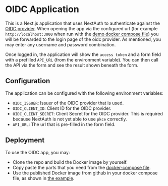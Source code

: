 # OIDC Application

This is a Next.js application that uses NextAuth to
authenticate against the [OIDC provider](../oidc_provider/).
When opening the app via the configured url (for example
`http://localhost:3000` when run with the
[demo docker compose file](../docker-compose.yml))
you will be forwarded to the login page of the oidc
provider. As mentioned, you may enter any username
and password combination.

Once logged in, the application will show the `access token`
and a form field with a prefilled `API_URL` (from the
environment variable). You can then call the API
via the form and see the result shown beneath the form.

## Configuration

The application can be configured with the following environment variables:

- `OIDC_ISSUER`: Issuer of the OIDC provider that is used.
- `OIDC_CLIENT_ID`: Client ID for the OIDC provider.
- `OIDC_CLIENT_SECRET`: Client Secret for the OIDC provider.
  This is required because NextAuth is not yet able to use
  `pkce` correctly.
- `API_URL`: The url that is pre-filled in the form field.

## Deployment

To use the OIDC app, you may:

- Clone the repo and build the Docker image by yourself.
- Copy paste the parts that you need from the [docker-compose file](../docker-compose.yml).
- Use the published Docker image from github in your docker compose file,
  as shown in [the example](./docker-compose-example.yml).
